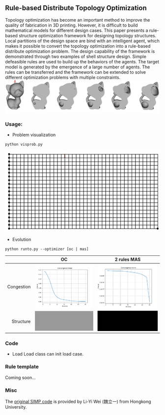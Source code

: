 ## Rule-based Distribute Topology Optimization 

Topology optimization has become an important method to improve the quality of fabrication in 3D printing. However, it is difficult to build mathematical models for different design cases. This paper presents a rule-based structure optimization framework for designing topology structures. Local partitions of the design space are bind with an intelligent agent, which makes it possible to convert the topology optimization into a rule-based distribute optimization problem. The design capability of the framework is demonstrated through two examples of shell structure design. Simple defeasible rules are used to build up the behaviors of the agents. The target model is generated by the emergence of a large number of agents. The rules can be transferred and the framework can be extended to solve different optimization problems with multiple constraints.
![](doc/f1.jpg)


### Usage:
* Problem visualization
```
python visprob.py
```
![](doc/problem.png)

* Evolution
```
python runto.py --optimizer [oc | mas]
```
| |OC|2 rules MAS|
|---:|:-------:|:------------------------: |
|Congestion|<img src="doc/oc_congestion.png" alt="OC conges"  width="300" />|<img src="doc/singlerule_congestion.png" alt="mas conges"  width="300" />|
|Structure|<img src="doc/oc_topopt.gif" alt="OC structure"  width="300" />|<img src="doc/mas_topopt.gif" alt="mas structure"  width="300" />|


### Code
* Load
Load class can init load case. 
### Rule template
Coming soon...

### Misc
The [original SIMP code](https://github.com/1iyiwei/topopt) is provided by Li-Yi Wei (魏立一) from Hongkong University.
